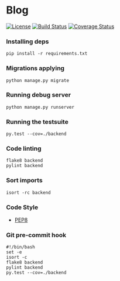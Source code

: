 # Blog
[![License](https://img.shields.io/badge/license-MIT-blue.svg)](https://github.com/Afonasev/Blog/blob/master/LICENSE)
[![Build Status](https://travis-ci.org/Afonasev/Blog.svg?branch=master)](https://travis-ci.org/Afonasev/Blog)
[![Coverage Status](https://coveralls.io/repos/github/Afonasev/Blog/badge.svg?branch=master)](https://coveralls.io/github/Afonasev/Blog?branch=master)

### Installing deps

    pip install -r requirements.txt

### Migrations applying
    python manage.py migrate

### Running debug server

    python manage.py runserver

### Running the testsuite

    py.test --cov=./backend

### Code linting

    flake8 backend
    pylint backend

### Sort imports

    isort -rc backend

### Code Style

* [PEP8](https://www.python.org/dev/peps/pep-0008/)

### Git pre-commit hook

    #!/bin/bash
    set -e
    isort -c
    flake8 backend
    pylint backend
    py.test --cov=./backend

